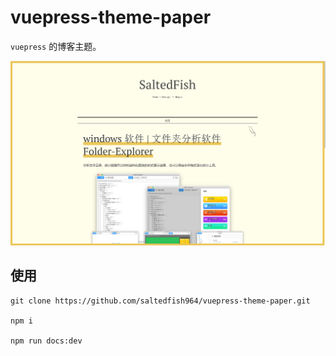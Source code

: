 # vuepress-theme-paper

`vuepress` 的博客主题。

![](./demo.png)

## 使用

``` base
git clone https://github.com/saltedfish964/vuepress-theme-paper.git

npm i

npm run docs:dev
```